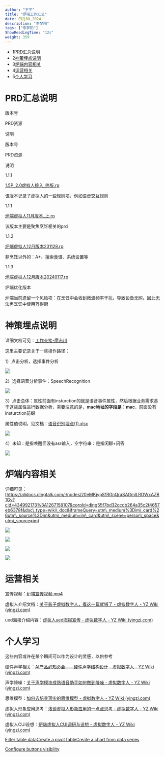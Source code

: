 ```yaml
---
author: "王宇"
title: "炉端工作汇总"
date: 四月08,2024
description: "李梦阳"
tags: ["李梦阳"]
ShowReadingTime: "12s"
weight: 359
---
```

*   1[PRD汇总说明](#id-炉端工作汇总-PRD汇总说明)
*   2[神策埋点说明](#id-炉端工作汇总-神策埋点说明)
*   3[炉端内容相关](#id-炉端工作汇总-炉端内容相关)
*   4[运营相关](#id-炉端工作汇总-运营相关)
*   5[个人学习](#id-炉端工作汇总-个人学习)

PRD汇总说明
=======

版本号

PRD资源

说明

版本号

PRD资源

说明

1.1.1

[1.5P\_2.0虚拟人接入\_终版.rp](/download/attachments/123639464/1.5P_2.0%E8%99%9A%E6%8B%9F%E4%BA%BA%E6%8E%A5%E5%85%A5_%E7%BB%88%E7%89%88.rp?version=1&modificationDate=1712390847405&api=v2)

该版本记录了虚拟人的一些规则项，例如语音交互规则

1.1.1

[炉端虚拟人11月版本\_上.rp](/download/attachments/123639464/%E7%82%89%E7%AB%AF%E8%99%9A%E6%8B%9F%E4%BA%BA11%E6%9C%88%E7%89%88%E6%9C%AC_%E4%B8%8A.rp?version=1&modificationDate=1712391371732&api=v2)

该版本主要是聚焦烹饪相关的prd

1.1.2

[炉端虚拟人12月版本231128.rp](/download/attachments/123639464/%E7%82%89%E7%AB%AF%E8%99%9A%E6%8B%9F%E4%BA%BA12%E6%9C%88%E7%89%88%E6%9C%AC231128.rp?version=1&modificationDate=1712392757338&api=v2)

非烹饪以外的：A+、搜索食谱、系统设置等

1.1.3

[炉端虚拟人12月版本20240117.rp](/download/attachments/123639464/%E7%82%89%E7%AB%AF%E8%99%9A%E6%8B%9F%E4%BA%BA12%E6%9C%88%E7%89%88%E6%9C%AC20240117.rp?version=1&modificationDate=1712393209841&api=v2)

炉端优化版本

炉端当前遗留一个风险项：在烹饪中会收到微波频率干扰，导致设备无网，因此无法再烹饪中使用万得厨

神策埋点说明
======

详细文档可见：[工作交接-廖志川](/pages/viewpage.action?pageId=109707853)

这里主要记录关于一些操作路径：

1）点击分析，选择事件分析

![](/download/attachments/123639464/image2024-4-6_16-58-9.png?version=1&modificationDate=1712393831209&api=v2)

2）选择语音分析事件：SpeechRecognition

![](/download/attachments/123639464/image2024-4-6_17-0-13.png?version=1&modificationDate=1712393956038&api=v2)

3）点击总体：属性前面有insturction的就是语音事件属性，然后根据业务需求基于这些属性进行数据分析，需要注意的是，**mac地址的字段是：mac**，前面没有insturction前缀

属性值说明，见文档：[语音识别埋点(1).xlsx](/download/attachments/123639464/%E8%AF%AD%E9%9F%B3%E8%AF%86%E5%88%AB%E5%9F%8B%E7%82%B9%281%29.xlsx?version=1&modificationDate=1712394460851&api=v2)

![](/download/attachments/123639464/image2024-4-6_17-2-46.png?version=1&modificationDate=1712394108313&api=v2)

4）未知：是指唤醒但没有asr输入，空字符串：是指闲聊+问答

![](/download/attachments/123639464/image2024-4-6_17-7-57.png?version=1&modificationDate=1712394419183&api=v2)

炉端内容相关
======

详细可见：[https://alidocs.dingtalk.com/i/nodes/20eMKjyp81RGnQraSAGmlLROWxAZB1Gv?cid=434992173%3A1267158107&corpId=ding55f7bd32ccdb264a35c2f4657eb6378f&doc\_type=wiki\_doc&iframeQuery=utm\_medium%3Dim\_card%26utm\_source%3Dim&utm\_medium=im\_card&utm\_scene=person\_space&utm\_source=im)

![](/download/attachments/123639464/image2024-4-8_14-53-3.png?version=1&modificationDate=1712559126140&api=v2)

![](/download/attachments/123639464/image2024-4-8_14-53-19.png?version=1&modificationDate=1712559142007&api=v2)

![](/download/attachments/123639464/image2024-4-8_14-53-33.png?version=1&modificationDate=1712559156530&api=v2)

![](/download/attachments/123639464/image2024-4-8_14-53-47.png?version=1&modificationDate=1712559169883&api=v2)

运营相关
====

宣传视频：[炉端宣传视频.mp4](/download/attachments/123639464/%E7%82%89%E7%AB%AF%E5%AE%A3%E4%BC%A0%E8%A7%86%E9%A2%91.mp4?version=1&modificationDate=1712396082487&api=v2)

虚拟人介绍文档：[关于影子虚拟数字人，看这一篇就够了 - 虚拟数字人 - YZ Wiki (yingzi.com)](https://wiki.yingzi.com/pages/viewpage.action?pageId=101840158)

ued海报介绍内容：[虚拟人ued海报宣传 - 虚拟数字人 - YZ Wiki (yingzi.com)](https://wiki.yingzi.com/pages/viewpage.action?pageId=105265825)

个人学习
====

这些内容或许在某个瞬间可以作为设计的灵感，以供参考

硬件声学相关：[AI产品必知必会——硬件声学结构设计 - 虚拟数字人 - YZ Wiki (yingzi.com)](https://wiki.yingzi.com/pages/viewpage.action?pageId=105272913)

声学降噪：[关于声学模块成熟语音助手如何做到降噪 - 虚拟数字人 - YZ Wiki (yingzi.com)](https://wiki.yingzi.com/pages/viewpage.action?pageId=97890712)

思维模型：[如何去培养顶尖的思维模型 - 虚拟数字人 - YZ Wiki (yingzi.com)](https://wiki.yingzi.com/pages/viewpage.action?pageId=109708893)

虚拟人形象应用思考：[浅谈虚拟人形象应用的一点点思考 - 虚拟数字人 - YZ Wiki (yingzi.com)](https://wiki.yingzi.com/pages/viewpage.action?pageId=109249969)

虚拟人CUI设想：[炉端虚拟人CUI调研与设想 - 虚拟数字人 - YZ Wiki (yingzi.com)](https://wiki.yingzi.com/pages/viewpage.action?pageId=119669689)

[Filter table data](#)[Create a pivot table](#)[Create a chart from data series](#)

[Configure buttons visibility](/users/tfac-settings.action)